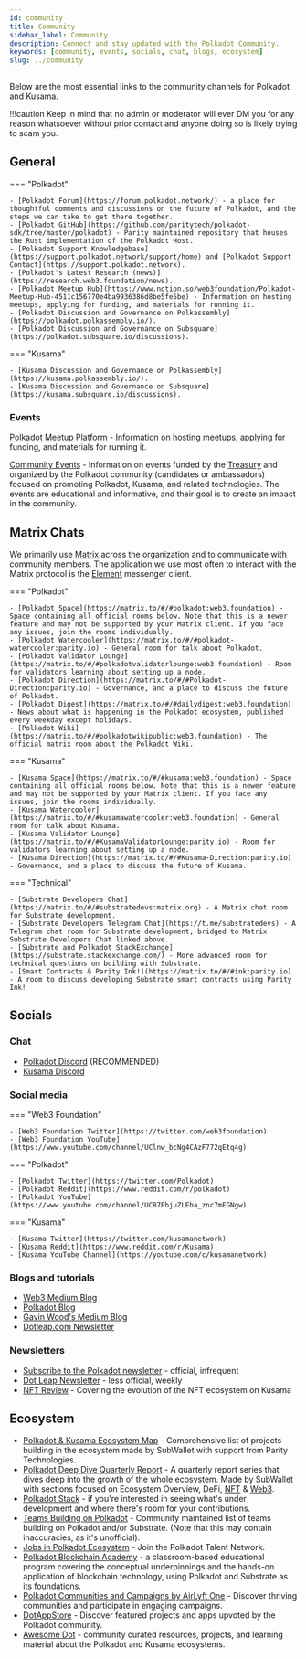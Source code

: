 ```yaml
---
id: community
title: Community
sidebar_label: Community
description: Connect and stay updated with the Polkadot Community.
keywords: [community, events, socials, chat, blogs, ecosystem]
slug: ../community
---
```


Below are the most essential links to the community channels for Polkadot and Kusama.

!!!caution
    Keep in mind that no admin or moderator will ever DM you for any reason whatsoever without prior contact and anyone doing so is likely trying to scam you.

## General

=== "Polkadot"

    - [Polkadot Forum](https://forum.polkadot.network/) - a place for thoughtful comments and discussions on the future of Polkadot, and the steps we can take to get there together.
    - [Polkadot GitHub](https://github.com/paritytech/polkadot-sdk/tree/master/polkadot) - Parity maintained repository that houses the Rust implementation of the Polkadot Host.
    - [Polkadot Support Knowledgebase](https://support.polkadot.network/support/home) and [Polkadot Support Contact](https://support.polkadot.network).
    - [Polkadot's Latest Research (news)](https://research.web3.foundation/news).
    - [Polkadot Meetup Hub](https://www.notion.so/web3foundation/Polkadot-Meetup-Hub-4511c156770e4ba9936386d8be5fe5be) - Information on hosting meetups, applying for funding, and materials for running it.
    - [Polkadot Discussion and Governance on Polkassembly](https://polkadot.polkassembly.io/).
    - [Polkadot Discussion and Governance on Subsquare](https://polkadot.subsquare.io/discussions).

=== "Kusama"

    - [Kusama Discussion and Governance on Polkassembly](https://kusama.polkassembly.io/).
    - [Kusama Discussion and Governance on Subsquare](https://kusama.subsquare.io/discussions).

### Events

[Polkadot Meetup Platform](https://www.meetup.com/pro/polkadot) - Information on hosting meetups,
applying for funding, and materials for running it.

[Community Events](https://web3foundation.notion.site/Community-Events-Introduction-05199fe6556b41f48a3390b1868c9ae7) -
Information on events funded by the [Treasury](https://polkadot.polkassembly.io/bounty/17) and
organized by the Polkadot community (candidates or ambassadors) focused on promoting Polkadot,
Kusama, and related technologies. The events are educational and informative, and their goal is to
create an impact in the community.

## Matrix Chats

We primarily use [Matrix](https://matrix.org) across the organization and to communicate with
community members. The application we use most often to interact with the Matrix protocol is the
[Element](https://app.element.io) messenger client.

=== "Polkadot"

    - [Polkadot Space](https://matrix.to/#/#polkadot:web3.foundation) - Space containing all official rooms below. Note that this is a newer feature and may not be supported by your Matrix client. If you face any issues, join the rooms individually.
    - [Polkadot Watercooler](https://matrix.to/#/#polkadot-watercooler:parity.io) - General room for talk about Polkadot.
    - [Polkadot Validator Lounge](https://matrix.to/#/#polkadotvalidatorlounge:web3.foundation) - Room for validators learning about setting up a node.
    - [Polkadot Direction](https://matrix.to/#/#Polkadot-Direction:parity.io) - Governance, and a place to discuss the future of Polkadot.
    - [Polkadot Digest](https://matrix.to/#/#dailydigest:web3.foundation) - News about what is happening in the Polkadot ecosystem, published every weekday except holidays.
    - [Polkadot Wiki](https://matrix.to/#/#polkadotwikipublic:web3.foundation) - The official matrix room about the Polkadot Wiki.

=== "Kusama"

    - [Kusama Space](https://matrix.to/#/#kusama:web3.foundation) - Space containing all official rooms below. Note that this is a newer feature and may not be supported by your Matrix client. If you face any issues, join the rooms individually.
    - [Kusama Watercooler](https://matrix.to/#/#kusamawatercooler:web3.foundation) - General room for talk about Kusama.
    - [Kusama Validator Lounge](https://matrix.to/#/#KusamaValidatorLounge:parity.io) - Room for validators learning about setting up a node.
    - [Kusama Direction](https://matrix.to/#/#Kusama-Direction:parity.io) - Governance, and a place to discuss the future of Kusama.
      
=== "Technical"   

    - [Substrate Developers Chat](https://matrix.to/#/#substratedevs:matrix.org) - A Matrix chat room for Substrate development.
    - [Substrate Developers Telegram Chat](https://t.me/substratedevs) - A Telegram chat room for Substrate development, bridged to Matrix Substrate Developers Chat linked above.
    - [Substrate and Polkadot StackExchange](https://substrate.stackexchange.com/) - More advanced room for technical questions on building with Substrate.
    - [Smart Contracts & Parity Ink!](https://matrix.to/#/#ink:parity.io) - A room to discuss developing Substrate smart contracts using Parity Ink!

## Socials

### Chat

- [Polkadot Discord](https://polkadot-discord.w3f.tools/) (RECOMMENDED)
- [Kusama Discord](https://kusama-discord.w3f.tools/)

### Social media

=== "Web3 Foundation"

    - [Web3 Foundation Twitter](https://twitter.com/web3foundation)
    - [Web3 Foundation YouTube](https://www.youtube.com/channel/UClnw_bcNg4CAzF772qEtq4g)

=== "Polkadot"

    - [Polkadot Twitter](https://twitter.com/Polkadot)
    - [Polkadot Reddit](https://www.reddit.com/r/polkadot)
    - [Polkadot YouTube](https://www.youtube.com/channel/UCB7PbjuZLEba_znc7mEGNgw)

=== "Kusama"

    - [Kusama Twitter](https://twitter.com/kusamanetwork)
    - [Kusama Reddit](https://www.reddit.com/r/Kusama)
    - [Kusama YouTube Channel](https://youtube.com/c/kusamanetwork)


### Blogs and tutorials

- [Web3 Medium Blog](https://medium.com/@web3)
- [Polkadot Blog](https://polkadot.network/blog/)
- [Gavin Wood's Medium Blog](https://medium.com/@gavofyork)
- [Dotleap.com Newsletter](https://newsletter.dotleap.com/)

### Newsletters

- [Subscribe to the Polkadot newsletter](https://share.hsforms.com/1LL1CBwiASxC5pJUYZAiDVw4752a) -
  official, infrequent
- [Dot Leap Newsletter](https://dotleap.substack.com/) - less official, weekly
- [NFT Review](https://news.nft.review) - Covering the evolution of the NFT ecosystem on Kusama

## Ecosystem

- [Polkadot & Kusama Ecosystem Map](https://dotinsights.subwallet.app/) - Comprehensive list of
  projects building in the ecosystem made by SubWallet with support from Parity Technologies.
- [Polkadot Deep Dive Quarterly Report](https://dotinsights.subwallet.app/polkadot-report-q4-2022-en/) -
  A quarterly report series that dives deep into the growth of the whole ecosystem. Made by
  SubWallet with sections focused on Ecosystem Overview, DeFi, [NFT](../learn/learn-nft.md) &
  [Web3](web3-and-polkadot.md).
- [Polkadot Stack](../build/build-open-source.md) - if you're interested in seeing what's under
  development and where there's room for your contributions.
- [Teams Building on Polkadot](https://polkaproject.com/) - Community maintained list of teams
  building on Polkadot and/or Substrate. (Note that this may contain inaccuracies, as it's
  unofficial).
- [Jobs in Polkadot Ecosystem](https://polkadot.getro.com/jobs) - Join the Polkadot Talent Network.
- [Polkadot Blockchain Academy](https://polkadot.network/development/blockchain-academy/) - a
  classroom-based educational program covering the conceptual underpinnings and the hands-on
  application of blockchain technology, using Polkadot and Substrate as its foundations.
- [Polkadot Communities and Campaigns by AirLyft One](https://airlyft.one/communities?ecosystem=POLKADOT) -
  Discover thriving communities and participate in engaging campaigns.
- [DotAppStore](https://dotappstore.com/) - Discover featured projects and apps upvoted by the
  Polkadot community.
- [Awesome Dot](https://github.com/haquefardeen/awesome-dot) - community curated resources,
  projects, and learning material about the Polkadot and Kusama ecosystems.
